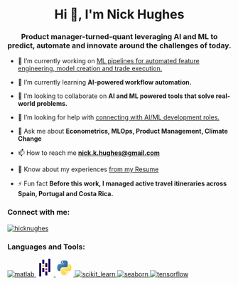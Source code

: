 <h1 align="center">Hi 👋, I'm Nick Hughes</h1>
<h3 align="center">Product manager-turned-quant leveraging AI and ML to predict, automate and innovate around the challenges of today.</h3>

- 🔭 I’m currently working on [ML pipelines for automated feature engineering, model creation and trade execution.](https://github.com/hicknughes/stock_robot)

- 🌱 I’m currently learning **AI-powered workflow automation.**

- 👯 I’m looking to collaborate on **AI and ML powered tools that solve real-world problems.**

- 🤝 I’m looking for help with [connecting with AI/ML development roles.](https://www.linkedin.com/in/hicknughes/)

- 💬 Ask me about **Econometrics, MLOps, Product Management, Climate Change**

- 📫 How to reach me **nick.k.hughes@gmail.com**

- 📄 Know about my experiences [from my Resume](https://hicknughes.github.io/NHughes_Resume.pdf)

- ⚡ Fun fact **Before this work, I managed active travel itineraries across Spain, Portugal and Costa Rica.**

<h3 align="left">Connect with me:</h3>
<p align="left">
<a href="https://linkedin.com/in/hicknughes" target="blank"><img align="center" src="https://raw.githubusercontent.com/rahuldkjain/github-profile-readme-generator/master/src/images/icons/Social/linked-in-alt.svg" alt="hicknughes" height="30" width="40" /></a>
</p>

<h3 align="left">Languages and Tools:</h3>
<p align="left"> <a href="https://www.mathworks.com/" target="_blank" rel="noreferrer"> <img src="https://upload.wikimedia.org/wikipedia/commons/2/21/Matlab_Logo.png" alt="matlab" width="40" height="40"/> </a> <a href="https://pandas.pydata.org/" target="_blank" rel="noreferrer"> <img src="https://raw.githubusercontent.com/devicons/devicon/2ae2a900d2f041da66e950e4d48052658d850630/icons/pandas/pandas-original.svg" alt="pandas" width="40" height="40"/> </a> <a href="https://www.python.org" target="_blank" rel="noreferrer"> <img src="https://raw.githubusercontent.com/devicons/devicon/master/icons/python/python-original.svg" alt="python" width="40" height="40"/> </a> <a href="https://scikit-learn.org/" target="_blank" rel="noreferrer"> <img src="https://upload.wikimedia.org/wikipedia/commons/0/05/Scikit_learn_logo_small.svg" alt="scikit_learn" width="40" height="40"/> </a> <a href="https://seaborn.pydata.org/" target="_blank" rel="noreferrer"> <img src="https://seaborn.pydata.org/_images/logo-mark-lightbg.svg" alt="seaborn" width="40" height="40"/> </a> <a href="https://www.tensorflow.org" target="_blank" rel="noreferrer"> <img src="https://www.vectorlogo.zone/logos/tensorflow/tensorflow-icon.svg" alt="tensorflow" width="40" height="40"/> </a> </p>

